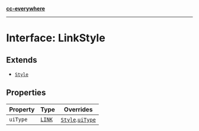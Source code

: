 [**cc-everywhere**](../../../../../index.md)

***

# Interface: LinkStyle

## Extends

- [`Style`](../../export-config-types/interfaces/style.md)

## Properties

| Property | Type | Overrides |
| ------ | ------ | ------ |
| `uiType` | [`LINK`](../../export-config-types/enumerations/export-option-ui.md#link) | [`Style`](../../export-config-types/interfaces/style.md).[`uiType`](../../export-config-types/interfaces/style.md#uitype) |
